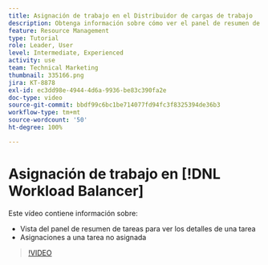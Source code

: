 ```yaml
---
title: Asignación de trabajo en el Distribuidor de cargas de trabajo
description: Obtenga información sobre cómo ver el panel de resumen de tareas y efectuar asignaciones a una tarea no asignada.
feature: Resource Management
type: Tutorial
role: Leader, User
level: Intermediate, Experienced
activity: use
team: Technical Marketing
thumbnail: 335166.png
jira: KT-8878
exl-id: ec3dd98e-4944-4d6a-9936-be83c390fa2e
doc-type: video
source-git-commit: bbdf99c6bc1be714077fd94fc3f8325394de36b3
workflow-type: tm+mt
source-wordcount: '50'
ht-degree: 100%

---
```


# Asignación de trabajo en [!DNL Workload Balancer]

Este vídeo contiene información sobre:

* Vista del panel de resumen de tareas para ver los detalles de una tarea
* Asignaciones a una tarea no asignada


>[!VIDEO](https://video.tv.adobe.com/v/3413804/?quality=12&learn=on&enablevpops=1&captions=spa)
